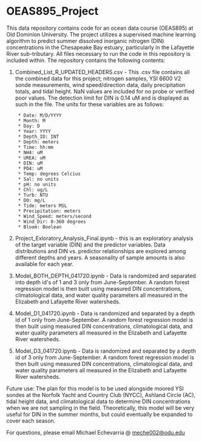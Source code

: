 # OEAS895_Project

This data repository contains code for an ocean data course (OEAS895) at Old Dominion University. The project utilizes a supervised machine learning algorithm to predict summer dissolved inorganic nitrogen (DIN) concentrations in the Chesapeake Bay estuary, particularly in the Lafayette River sub-tributary. 
All files necessary to run the code in this repository is included within.
The repository contains the following contents:

1. Combined_List_R_UPDATED_HEADERS.csv - This .csv file contains all the combined data for this project; nitrogen samples, YSI 6600 V2 sonde measurements, wind speed/direction data, daily precipitation totals, and tidal height. NaN values are included for no probe or verified poor values. The detection limit for DIN is 0.14 uM and is displayed as such in the file. The units for these variables are as follows:
		
		* Date: M/D/YYYY
		* Month: M
		* Day: D
		* Year: YYYY
		* Depth_ID: INT
		* Depth: meters
		* Time: hh:mm
		* NH4: uM
		* UREA: uM
		* DIN: uM
		* PO4: uM
		* Temp: degrees Celcius
		* Sal: no units
		* pH: no units
		* Chl: ug/L
		* Turb: NTU
		* DO: mg/L
		* Tide: meters MSL
		* Precipitation: meters
		* Wind_Speed: meters/second
		* Wind_Dir: 0-360 degrees
		* Bloom: Boolean
		
2. Project_Exloratory_Analysis_Final.ipynb - this is an exploratory analysis of the target variable (DIN) and the predictor variables. Data distributions and DIN vs. predictor relationships are explored among different depths and years. A seasonality of sample amounts is also available for each year.

3. Model_BOTH_DEPTH_041720.ipynb - Data is randomized and separated into depth id's of 1 and 3 only from June-September. A random forest regression model is then built using measured DIN concentrations, climatological data, and water quality parameters all measured in the Elizabeth and Lafayette River watersheds. 

4. Model_D1_041720.ipynb - Data is randomized and separated by a depth id of 1 only from June-September. A random forest regression model is then built using measured DIN concentrations, climatological data, and water quality parameters all measured in the Elizabeth and Lafayette River watersheds.

5. Model_D3_041720.ipynb - Data is randomized and separated by a depth id of 3 only from June-September. A random forest regression model is then built using measured DIN concentrations, climatological data, and water quality parameters all measured in the Elizabeth and Lafayette River watersheds.

Future use: The plan for this model is to be used alongside moored YSI sondes at the Norfolk Yacht and Country Club (NYCC), Ashland Circle (AC), tidal height data, and climatological data to determine DIN concentrations when we are not sampling in the field. Theoretically, this model will be very useful for DIN in the summer months, but could eventually be expanded to cover each season.

For questions, please email Michael Echevarria @ meche002@odu.edu

